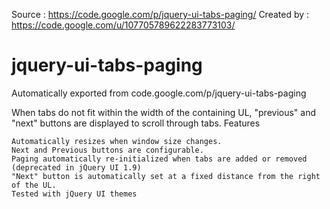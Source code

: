 Source : https://code.google.com/p/jquery-ui-tabs-paging/
Created by : https://code.google.com/u/107705789622283773103/

# jquery-ui-tabs-paging
Automatically exported from code.google.com/p/jquery-ui-tabs-paging

When tabs do not fit within the width of the containing UL, "previous" and "next" buttons are displayed to scroll through tabs.
Features

    Automatically resizes when window size changes.
    Next and Previous buttons are configurable.
    Paging automatically re-initialized when tabs are added or removed (deprecated in jQuery UI 1.9)
    "Next" button is automatically set at a fixed distance from the right of the UL.
    Tested with jQuery UI themes 
